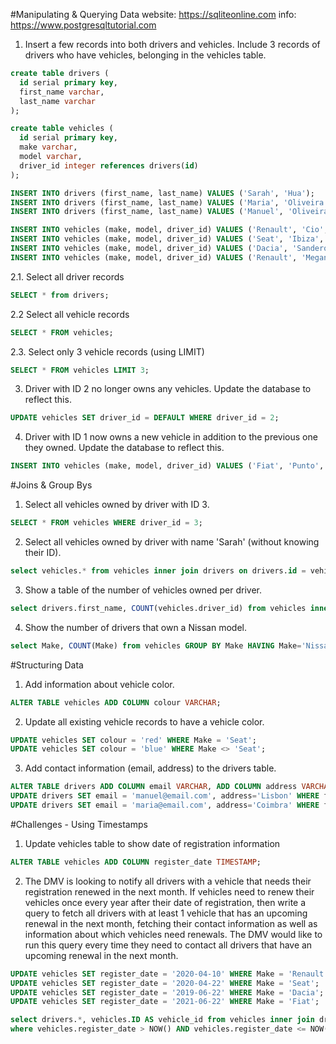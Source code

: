#Manipulating & Querying Data
website: https://sqliteonline.com
info: https://www.postgresqltutorial.com

1. Insert a few records into both drivers and vehicles. Include 3 records of drivers who have vehicles, belonging in the vehicles table.
```sql
create table drivers (
  id serial primary key,
  first_name varchar,
  last_name varchar
);

create table vehicles (
  id serial primary key,
  make varchar,
  model varchar,
  driver_id integer references drivers(id)
);

INSERT INTO drivers (first_name, last_name) VALUES ('Sarah', 'Hua');
INSERT INTO drivers (first_name, last_name) VALUES ('Maria', 'Oliveira');
INSERT INTO drivers (first_name, last_name) VALUES ('Manuel', 'Oliveira');

INSERT INTO vehicles (make, model, driver_id) VALUES ('Renault', 'Cio', 3);
INSERT INTO vehicles (make, model, driver_id) VALUES ('Seat', 'Ibiza', 3);
INSERT INTO vehicles (make, model, driver_id) VALUES ('Dacia', 'Sandero', 2);
INSERT INTO vehicles (make, model, driver_id) VALUES ('Renault', 'Megane', 1);
```

2.1. Select all driver records
```sql
SELECT * from drivers;
```
2.2 Select all vehicle records
```sql
SELECT * FROM vehicles;
```
2.3. Select only 3 vehicle records (using LIMIT)
```sql
SELECT * FROM vehicles LIMIT 3;
```
3. Driver with ID 2 no longer owns any vehicles. Update the database to reflect this.
```sql
UPDATE vehicles SET driver_id = DEFAULT WHERE driver_id = 2;
```
4. Driver with ID 1 now owns a new vehicle in addition to the previous one they owned. Update the database to reflect this.
```sql
INSERT INTO vehicles (make, model, driver_id) VALUES ('Fiat', 'Punto', 1);
```

#Joins & Group Bys

1. Select all vehicles owned by driver with ID 3.
```sql
SELECT * FROM vehicles WHERE driver_id = 3;
```
2. Select all vehicles owned by driver with name 'Sarah' (without knowing their ID).
```sql
select vehicles.* from vehicles inner join drivers on drivers.id = vehicles.driver_id WHERE drivers.first_name='Sarah';
```
3. Show a table of the number of vehicles owned per driver.
```sql
select drivers.first_name, COUNT(vehicles.driver_id) from vehicles inner join drivers on drivers.id = vehicles.driver_id GROUP BY drivers.first_name;
```
4. Show the number of drivers that own a Nissan model.
```sql
select Make, COUNT(Make) from vehicles GROUP BY Make HAVING Make='Nissan';
```

#Structuring Data

1. Add information about vehicle color.
```sql
ALTER TABLE vehicles ADD COLUMN colour VARCHAR;
```
2. Update all existing vehicle records to have a vehicle color.
```sql
UPDATE vehicles SET colour = 'red' WHERE Make = 'Seat';
UPDATE vehicles SET colour = 'blue' WHERE Make <> 'Seat';
```
3. Add contact information (email, address) to the drivers table.
```sql
ALTER TABLE drivers ADD COLUMN email VARCHAR, ADD COLUMN address VARCHAR;
UPDATE drivers SET email = 'manuel@email.com', address='Lisbon' WHERE first_name = 'Manuel';
UPDATE drivers SET email = 'maria@email.com', address='Coimbra' WHERE first_name = 'Maria';
```

#Challenges - Using Timestamps
1. Update vehicles table to show date of registration information
```sql
ALTER TABLE vehicles ADD COLUMN register_date TIMESTAMP;
```
2. The DMV is looking to notify all drivers with a vehicle that needs their registration renewed in the next month. If vehicles need to renew their vehicles once every year after their date of registration, then write a query to fetch all drivers with at least 1 vehicle that has an upcoming renewal in the next month, fetching their contact information as well as information about which vehicles need renewals. The DMV would like to run this query every time they need to contact all drivers that have an upcoming renewal in the next month.
```sql
UPDATE vehicles SET register_date = '2020-04-10' WHERE Make = 'Renault';
UPDATE vehicles SET register_date = '2020-04-22' WHERE Make = 'Seat';
UPDATE vehicles SET register_date = '2019-06-22' WHERE Make = 'Dacia';
UPDATE vehicles SET register_date = '2021-06-22' WHERE Make = 'Fiat';

select drivers.*, vehicles.ID AS vehicle_id from vehicles inner join drivers on drivers.id = vehicles.driver_id
where vehicles.register_date > NOW() AND vehicles.register_date <= NOW() + '30 day';
```